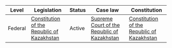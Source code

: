 | Level | Legislation | Status | Case law | Constitution |
|---|---|---|---|---|
| Federal | [Constitution of the Republic of Kazakhstan](https://www.president.kz/en/the-constitution/) | Active | [Supreme Court of the Republic of Kazakhstan](https://www.sud.kz/en/) | [Constitution of the Republic of Kazakhstan](https://www.president.kz/en/the-constitution/) |